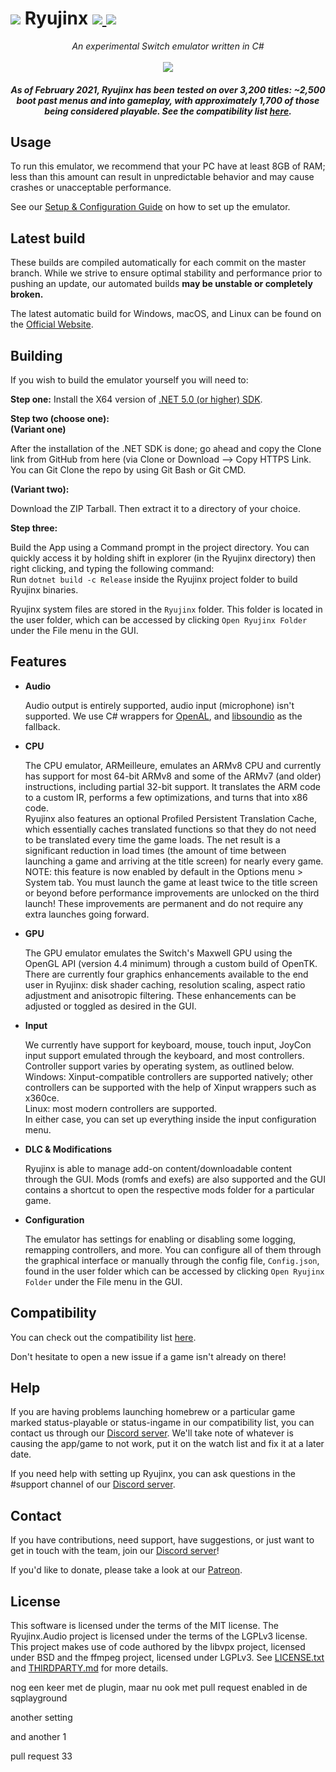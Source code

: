 
<h1>
    <img src="https://i.imgur.com/G6Mleco.png"> Ryujinx
    <a href="https://ci.appveyor.com/project/gdkchan/ryujinx?branch=master" target="_blank">
        <img src="https://ci.appveyor.com/api/projects/status/ssg4jwu6ve3k594s/branch/master?svg=true">
    </a>
    <a href="https://discord.gg/Ryujinx">
        <img src="https://img.shields.io/discord/410208534861447168.svg">
    </a>
</h1>

<p align="center">
    <i>An experimental Switch emulator written in C#</i><br />
    <br />
    <img src="https://raw.githubusercontent.com/Ryujinx/Ryujinx-Website/master/static/public/shell_fullsize.png">
</p>

<h5 align="center">
    As of February 2021, Ryujinx has been tested on over 3,200 titles: ~2,500 boot past menus and into gameplay, with approximately 1,700 of those being considered playable. See the compatibility list <a href="https://github.com/Ryujinx/Ryujinx-Games-List/issues" target="_blank">here</a>.
</h5>

## Usage

To run this emulator, we recommend that your PC have at least 8GB of RAM; less than this amount can result in unpredictable behavior and may cause crashes or unacceptable performance.

See our [Setup & Configuration Guide](https://github.com/Ryujinx/Ryujinx/wiki/Ryujinx-Setup-&-Configuration-Guide) on how to set up the emulator.

## Latest build

These builds are compiled automatically for each commit on the master branch. While we strive to ensure optimal stability and performance prior to pushing an update, our automated builds **may be unstable or completely broken.**

The latest automatic build for Windows, macOS, and Linux can be found on the [Official Website](https://ryujinx.org/download).

## Building

If you wish to build the emulator yourself  you will need to:

**Step one:** Install the X64 version of [.NET 5.0 (or higher) SDK](https://dotnet.microsoft.com/download/dotnet/5.0).

**Step two (choose one):**  
**(Variant one)**

After the installation of the .NET SDK is done; go ahead and copy the Clone link from GitHub from here (via Clone or Download --> Copy HTTPS Link. You can Git Clone the repo by using Git Bash or Git CMD.

**(Variant two):**

Download the ZIP Tarball. Then extract it to a directory of your choice.

**Step three:**

Build the App using a Command prompt in the project directory. You can quickly access it by holding shift in explorer (in the Ryujinx directory) then right clicking, and typing the following command:  
Run `dotnet build -c Release` inside the Ryujinx project folder to build Ryujinx binaries.

Ryujinx system files are stored in the `Ryujinx` folder. This folder is located in the user folder, which can be accessed by clicking `Open Ryujinx Folder` under the File menu in the GUI.

## Features

 - **Audio**

   Audio output is entirely supported, audio input (microphone) isn't supported. We use C# wrappers for [OpenAL](https://openal-soft.org/), and [libsoundio](http://libsound.io/) as the fallback.

- **CPU**

  The CPU emulator, ARMeilleure, emulates an ARMv8 CPU and currently has support for most 64-bit ARMv8 and some of the ARMv7 (and older) instructions, including partial 32-bit support. It translates the ARM code to a custom IR, performs a few optimizations, and turns that into x86 code.  
  Ryujinx also features an optional Profiled Persistent Translation Cache, which essentially caches translated functions so that they do not need to be translated every time the game loads. The net result is a significant reduction in load times (the amount of time between launching a game and arriving at the title screen) for nearly every game. NOTE: this feature is now enabled by default in the Options menu > System tab. You must launch the game at least twice to the title screen or beyond before performance improvements are unlocked on the third launch! These improvements are permanent and do not require any extra launches going forward.

- **GPU**

  The GPU emulator emulates the Switch's Maxwell GPU using the OpenGL API (version 4.4 minimum) through a custom build of OpenTK. There are currently four graphics enhancements available to the end user in Ryujinx: disk shader caching, resolution scaling, aspect ratio adjustment and anisotropic filtering. These enhancements can be adjusted or toggled as desired in the GUI.

- **Input**

   We currently have support for keyboard, mouse, touch input, JoyCon input support emulated through the keyboard, and most controllers. Controller support varies by operating system, as outlined below.  
   Windows: Xinput-compatible controllers are supported natively; other controllers can be supported with the help of Xinput wrappers such as x360ce.  
   Linux: most modern controllers are supported.  
   In either case, you can set up everything inside the input configuration menu.

- **DLC & Modifications**

   Ryujinx is able to manage add-on content/downloadable content through the GUI. Mods (romfs and exefs) are also supported and the GUI contains a shortcut to open the respective mods folder for a particular game.

- **Configuration**

   The emulator has settings for enabling or disabling some logging, remapping controllers, and more. You can configure all of them through the graphical interface or manually through the config file, `Config.json`, found in the user folder which can be accessed by clicking `Open Ryujinx Folder` under the File menu in the GUI.

## Compatibility

You can check out the compatibility list [here](https://github.com/Ryujinx/Ryujinx-Games-List/issues).

Don't hesitate to open a new issue if a game isn't already on there!

## Help

If you are having problems launching homebrew or a particular game marked status-playable or status-ingame in our compatibility list, you can contact us through our [Discord server](https://discord.gg/Ryujinx). We'll take note of whatever is causing the app/game to not work, put it on the watch list and fix it at a later date.

If you need help with setting up Ryujinx, you can ask questions in the #support channel of our [Discord server](https://discord.gg/Ryujinx).

## Contact

If you have contributions, need support, have suggestions, or just want to get in touch with the team, join our [Discord server](https://discord.gg/Ryujinx)!

If you'd like to donate, please take a look at our [Patreon](https://www.patreon.com/ryujinx).

## License

This software is licensed under the terms of the MIT license.
The Ryujinx.Audio project is licensed under the terms of the LGPLv3 license.
This project makes use of code authored by the libvpx project, licensed under BSD and the ffmpeg project, licensed under LGPLv3.
See [LICENSE.txt](LICENSE.txt) and [THIRDPARTY.md](Ryujinx/THIRDPARTY.md) for more details.

nog een keer met de plugin, maar nu ook met pull request enabled in de sqplayground

another setting

and another 1


pull request 33

